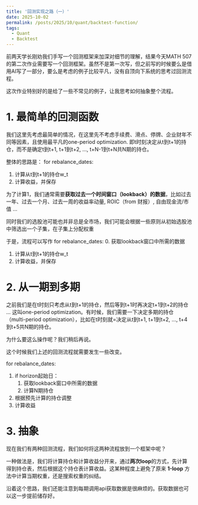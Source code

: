 ```yaml
---
title: '回测实现之路（一）'
date: 2025-10-02
permalink: /posts/2025/10/quant/backtest-function/
tags:
  - Quant
  - Backtest
---
```


前两天学长刚劝我们手写一个回测框架来加深对细节的理解，结果今天MATH 507的第二次作业需要写一个回测框架。虽然不是第一次写，但之前写的时候要么是借用AI写了一部分，要么是考虑的例子比较平凡，没有自顶向下系统的思考过回测流程。

这次作业特别好的是给了一些不常见的例子，让我思考如何抽象整个流程。

# 1. 最简单的回测函数

我们这里先考虑最简单的情况，在这里先不考虑手续费、滑点、停牌、企业财年不同等因素，且使用最平凡的one-period optimization. 即t时刻决定从t到t+1的持仓，而不是确定t到t+1, t+1到t+2, ..., t+N-1到t+N共N期的持仓。

整体的思路是：
for rebalance_dates:
1. 计算从t到t+1的持仓w_t
2. 计算收益，并保存

为了计算1，我们通常需要**获取过去一个时间窗口（lookback）的数据**，比如过去一年、过去一个月、过去一周的收益率动量, ROIC（from 财报）, 自由现金流/市值 ...

同时我们的选股池可能也并非总是全市场，我们可能会根据一些原则从初始选股池中筛选出一个子集，在子集上分配权重

于是，流程可以写作
for rebalance_dates:
0. 获取lookback窗口中所需的数据
1. 计算从t到t+1的持仓w_t
2. 计算收益，并保存

# 2. 从一期到多期

之前我们是在t时刻只考虑从t到t+1的持仓，然后等到t+1时再决定t+1到t+2的持仓 ... 这叫one-period optimization。有时候，我们需要一下决定多期的持仓（multi-period optimization），比如在t时刻就=决定从t到t+1, t+1到t+2, ..., t+4到t+5共N期的持仓。

为什么要这么操作呢？我们稍后再说。

这个时候我们上述的回测流程就需要发生一些改变。

for rebalance_dates:
1. if horizon起始日：
    1. 获取lookback窗口中所需的数据
    2. 计算N期持仓
2. 根据预先计算的持仓调整
3. 计算收益

# 3. 抽象
现在我们有两种回测流程，我们如何将这两种流程放到一个框架中呢？

一种做法是，我们将计算持仓和计算收益分开来，通过**两次loop**的方式，先计算得到持仓表，然后根据这个持仓表计算收益。这某种程度上避免了原来 **1-loop** 方法中计算当期权重，还是搜索权重的纠结。

沿着这个思路，我们还能注意到每期调用api获取数据是很麻烦的。获取数据也可以这一步提前储存好。